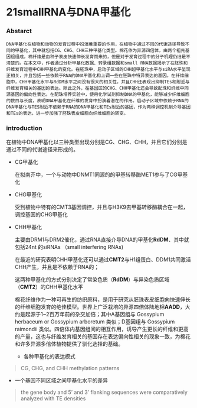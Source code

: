 # 21smallRNA与DNA甲基化

### Abstarct

 	DNA甲基化在植物和动物的发育过程中扮演着重要的作用，在植物中通过不同的代谢途径导致不同的甲基化，其中就包括CG、CHG、CHH三种甲基化类型。棉花作为异源四倍体，由两个祖先基因组组成。棉纤维是由种子表皮快速伸长发育而来的，但是对于发育过程中的分子机理仍旧是不清楚的。在本文中，作者通过分析甲基化数据、转录组数据和small RNA数据揭示了在胚珠和纤维发育过程中CHH甲基化的变化。在胚珠中，启动子区域的CHH超甲基化水平与siRA水平呈现正相关，并且包括一些依赖于RNA的DNA甲基化和上调一些在胚珠中特异表达的基因。在纤维细胞中，CHH甲基化水平与RdDM水平之间没有很大的相关性，并且CHH还表现出抑制TEs和附近与纤维发育相关的基因的表达。除此之外，在基因区的CHG、CHH甲基化还会导致配珠和纤维中同源基因的偏向性表达。在配珠培养实验中，使用化学试剂抑制DNA的甲基化，能够减少纤维细胞的数目与长度，表明DNA甲基化在纤维的发育中扮演着潜在的作用。启动子区域中依赖于RNA的DNA甲基化与TES附近不依赖于RNA的DNA甲基化和TEs附近的基因，作为两种调控机制介导基因和TEs的表达，进一步加强了胚珠表皮细胞向纤维细胞的转变。

### introduction

​	在植物中DNA甲基化以三种类型出现分别是CG、CHG、CHH，并且它们分别是通过不同的代谢途径来形成的。

+ CG甲基化

  在拟南芥中，一个与动物中DNMT1同源的的甲基转移酶MET1参与了CG甲基化

+ CHG甲基化

  受到植物中特有的CMT3基因调控，并且与H3K9去甲基转移酶耦合在一起，调控基因的CHG甲基化

+ CHH甲基化

  主要由DRM1与DRM2催化，通过RNA直接介导DNA的甲基化**RdDM**、其中就包括24nt 的siRNAs （small interfering RNAs)

  在最近的研究表明CHH甲基化还可以通过**CMT2**与H1组蛋白、DDM1共同激活CHH产生，并且是不依赖于RNA的；

  这两种甲基化的方式分别决定了常染色质（**RdDM**）与异染色质区域（**CMT2**）的CHH甲基化水平

  棉花纤维作为一种可再生的纺织原料，是用于研究从胚珠表皮细胞向快速伸长的纤维细胞发育的绝佳模型。世界上广泛栽培的异源四倍体陆地棉**AADD**，大约是起源于1~2百万年前的杂交加倍；其中A基因组与  Gossypium herbaceum or Gossypium arboretum  类似；D基因组与  Gossypium raimondii  类似。四倍体内基因组间的相互作用，诱导产生更长的纤维和更高的产量，这也与纤维发育相关的基因存在表达偏向性相关的现象一致，为棉花和许多异源多倍体植物提供了驯化选择的基础。
  
  + 各种甲基化的表达模式

>   CG, CHG, and CHH methylation patterns  

+ 一个基因不同区域之间甲基化水平的差异

>   the gene body and 5’ and 3’ flanking sequences were comparatively analyzed
> with TE densities   

